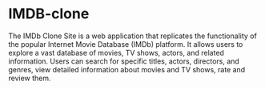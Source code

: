 # IMDB-clone

The IMDb Clone Site is a web application that replicates the functionality of the popular Internet Movie Database (IMDb) platform. It allows users to explore a vast database of movies, TV shows, actors, and related information. Users can search for specific titles, actors, directors, and genres, view detailed information about movies and TV shows, rate and review them.

